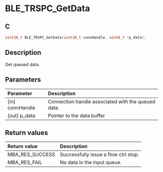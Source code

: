 # BLE_TRSPC_GetData

## C

```c
uint16_t BLE_TRSPC_GetData(uint16_t connHandle, uint8_t *p_data);
```

## Description

Get queued data.

## Parameters

|Parameter|Description|
|:---|:---|
|\[in\] connHandle|Connection handle associated with the queued data|
|\[out\] p_data|Pointer to the data buffer|

## Return values

|Return value|Description|
|:---|:---|
MBA_RES_SUCCESS|Successfully issue a flow ctrl stop.|
MBA_RES_FAIL|No data in the input queue.|
